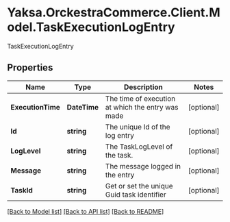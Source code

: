 # Yaksa.OrckestraCommerce.Client.Model.TaskExecutionLogEntry
TaskExecutionLogEntry

## Properties

Name | Type | Description | Notes
------------ | ------------- | ------------- | -------------
**ExecutionTime** | **DateTime** | The time of execution at which the entry was made | [optional] 
**Id** | **string** | The unique Id of the log entry | [optional] 
**LogLevel** | **string** | The TaskLogLevel of the task. | [optional] 
**Message** | **string** | The message logged in the entry | [optional] 
**TaskId** | **string** | Get or set the unique Guid task identifier | [optional] 

[[Back to Model list]](../README.md#documentation-for-models) [[Back to API list]](../README.md#documentation-for-api-endpoints) [[Back to README]](../README.md)

